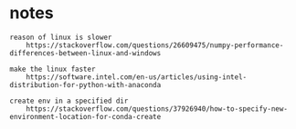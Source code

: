 # notes
    reason of linux is slower
        https://stackoverflow.com/questions/26609475/numpy-performance-differences-between-linux-and-windows
    
    make the linux faster
        https://software.intel.com/en-us/articles/using-intel-distribution-for-python-with-anaconda

    create env in a specified dir
        https://stackoverflow.com/questions/37926940/how-to-specify-new-environment-location-for-conda-create
